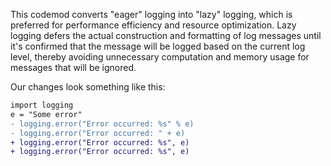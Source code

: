 This codemod converts "eager" logging into "lazy" logging, which is preferred for performance efficiency and resource optimization.
Lazy logging defers the actual construction and formatting of log messages until it's confirmed that the message will be logged based on the current log level, thereby avoiding unnecessary computation and memory usage for messages that will be ignored. 

Our changes look something like this:

```diff
import logging
e = "Some error"
- logging.error("Error occurred: %s" % e)
- logging.error("Error occurred: " + e)
+ logging.error("Error occurred: %s", e)
+ logging.error("Error occurred: %s", e)
```
